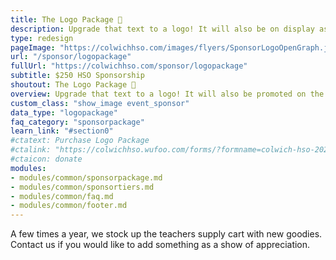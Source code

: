 ```yaml
---
title: The Logo Package 🌅
description: Upgrade that text to a logo! It will also be on display as a Raffle Basket sponsor.
type: redesign
pageImage: "https://colwichhso.com/images/flyers/SponsorLogoOpenGraph.jpg"
url: "/sponsor/logopackage"
fullUrl: "https://colwichhso.com/sponsor/logopackage"
subtitle: $250 HSO Sponsorship
shoutout: The Logo Package 🌅
overview: Upgrade that text to a logo! It will also be promoted on the website as a Raffle Basket sponsor.
custom_class: "show_image event_sponsor"
data_type: "logopackage"
faq_category: "sponsorpackage"
learn_link: "#section0"
#ctatext: Purchase Logo Package
#ctalink: "https://colwichhso.wufoo.com/forms/?formname=colwich-hso-2023-sponsorship&field1=%24250%20-%20The%20Logo%20Package"
#ctaicon: donate
modules:
- modules/common/sponsorpackage.md
- modules/common/sponsortiers.md
- modules/common/faq.md
- modules/common/footer.md 
---
```

A few times a year, we stock up the teachers supply cart with new goodies. Contact us if you would like to add something as a show of appreciation.